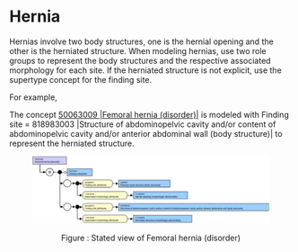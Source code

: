 # Hernia

Hernias involve two body structures, one is the hernial opening and the other is the herniated structure. When modeling hernias, use two role groups to represent the body structures and the respective associated morphology for each site. If the herniated structure is not explicit, use the supertype concept for the finding site.

For example,

The concept [50063009 |Femoral hernia (disorder)|](http://snomed.info/id/50063009) is modeled with Finding site = 818983003 |Structure of abdominopelvic cavity and/or content of abdominopelvic cavity and/or anterior abdominal wall (body structure)| to represent the herniated structure.

<figure><img src="../../../../../../.gitbook/assets/image (35) (1).png" alt=""><figcaption></figcaption></figure>

<p align="center">Figure : Stated view of Femoral hernia (disorder)</p>
